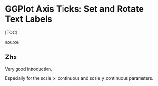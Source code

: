 # GGPlot Axis Ticks: Set and Rotate Text Labels

[TOC]

[source](https://www.datanovia.com/en/blog/ggplot-axis-ticks-set-and-rotate-text-labels/)

## Zhs

Very good introduction.

Especially for the scale_x_continuous and scale_y_continuous parameters.